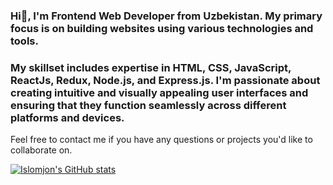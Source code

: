 ### Hi👋, I'm Frontend Web Developer from Uzbekistan. My primary focus is on building websites using various technologies and tools.

### My skillset includes expertise in HTML, CSS, JavaScript, ReactJs, Redux, Node.js, and Express.js. I'm passionate about creating intuitive and visually appealing user interfaces and ensuring that they function seamlessly across different platforms and devices.

Feel free to contact me if you have any questions or projects you'd like to collaborate on.




[![Islomjon's GitHub stats](https://github-readme-stats.vercel.app/api?username=ergashevislomjon)](https://github.com/ergashevislomjon/github-readme-stats)
